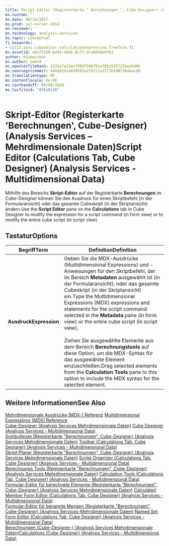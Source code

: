 ```yaml
---
title: Skript-Editor (Registerkarte ' Berechnungen ', Cube-Designer) (Analysis Services-Mehrdimensionale Daten) | Microsoft-Dokumentation
ms.custom: ''
ms.date: 06/14/2017
ms.prod: sql-server-2014
ms.reviewer: ''
ms.technology: analysis-services
ms.topic: conceptual
f1_keywords:
- sql12.asvs.cubeeditor.calculationexpression.freeform.f1
ms.assetid: e8a7fa59-bd94-4dab-8c7f-dca6669e97b3
author: minewiskan
ms.author: owend
ms.openlocfilehash: 2135a7a15acf999f506f91ef852935725bee5d0b
ms.sourcegitcommit: ad4d92dce894592a259721a1571b1d8736abacdb
ms.translationtype: MT
ms.contentlocale: de-DE
ms.lasthandoff: 08/04/2020
ms.locfileid: "87610110"
---
```

# <a name="script-editor-calculations-tab-cube-designer-analysis-services---multidimensional-data"></a><span data-ttu-id="7a479-102">Skript-Editor (Registerkarte 'Berechnungen', Cube-Designer) (Analysis Services – Mehrdimensionale Daten)</span><span class="sxs-lookup"><span data-stu-id="7a479-102">Script Editor (Calculations Tab, Cube Designer) (Analysis Services - Multidimensional Data)</span></span>
  <span data-ttu-id="7a479-103">Mithilfe des Bereichs **Skript-Editor** auf der Registerkarte **Berechnungen** im Cube-Designer können Sie den Ausdruck für einen Skriptbefehl (in der Formularansicht) oder das gesamte Cubeskript (in der Skriptansicht) ändern.</span><span class="sxs-lookup"><span data-stu-id="7a479-103">Use the **Script Editor** pane on the **Calculations** tab in Cube Designer to modify the expression for a script command (in form view) or to modify the entire cube script (in script view).</span></span>  
  
## <a name="options"></a><span data-ttu-id="7a479-104">Tastatur</span><span class="sxs-lookup"><span data-stu-id="7a479-104">Options</span></span>  
  
|<span data-ttu-id="7a479-105">Begriff</span><span class="sxs-lookup"><span data-stu-id="7a479-105">Term</span></span>|<span data-ttu-id="7a479-106">Definition</span><span class="sxs-lookup"><span data-stu-id="7a479-106">Definition</span></span>|  
|----------|----------------|  
|<span data-ttu-id="7a479-107">**Ausdruck**</span><span class="sxs-lookup"><span data-stu-id="7a479-107">**Expression**</span></span>|<span data-ttu-id="7a479-108">Geben Sie die MDX-Ausdrücke (Multidimensional Expressions) und -Anweisungen für den Skriptbefehl, der im Bereich **Metadaten** ausgewählt ist (in der Formularansicht), oder das gesamte Cubeskript (in der Skriptansicht) ein.</span><span class="sxs-lookup"><span data-stu-id="7a479-108">Type the Multidimensional Expressions (MDX) expressions and statements for the script command selected in the **Metadata** pane (in form view) or the entire cube script (in script view).</span></span><br /><br /> <span data-ttu-id="7a479-109">Ziehen Sie ausgewählte Elemente aus dem Bereich **Berechnungstools** auf diese Option, um die MDX-Syntax für das ausgewählte Element einzuschließen.</span><span class="sxs-lookup"><span data-stu-id="7a479-109">Drag selected elements from the **Calculation Tools** pane to this option to include the MDX syntax for the selected element.</span></span>|  
  
## <a name="see-also"></a><span data-ttu-id="7a479-110">Weitere Informationen</span><span class="sxs-lookup"><span data-stu-id="7a479-110">See Also</span></span>  
 <span data-ttu-id="7a479-111">[Mehrdimensionale Ausdrücke &#40;MDX-&#41; Referenz](/sql/mdx/multidimensional-expressions-mdx-reference) </span><span class="sxs-lookup"><span data-stu-id="7a479-111">[Multidimensional Expressions &#40;MDX&#41; Reference](/sql/mdx/multidimensional-expressions-mdx-reference) </span></span>  
 <span data-ttu-id="7a479-112">[Cube-Designer &#40;Analysis Services Mehrdimensionale Daten&#41;](cube-designer-analysis-services-multidimensional-data.md) </span><span class="sxs-lookup"><span data-stu-id="7a479-112">[Cube Designer &#40;Analysis Services - Multidimensional Data&#41;](cube-designer-analysis-services-multidimensional-data.md) </span></span>  
 <span data-ttu-id="7a479-113">[Symbolleiste &#40;Registerkarte "Berechnungen", Cube-Designer&#41; &#40;Analysis Services Mehrdimensionale Daten&#41;](toolbar-calculations-tab-cube-designer-analysis-services-multidimensional-data.md) </span><span class="sxs-lookup"><span data-stu-id="7a479-113">[Toolbar &#40;Calculations Tab, Cube Designer&#41; &#40;Analysis Services - Multidimensional Data&#41;](toolbar-calculations-tab-cube-designer-analysis-services-multidimensional-data.md) </span></span>  
 <span data-ttu-id="7a479-114">[Skript Planer &#40;Registerkarte "Berechnungen", Cube-Designer&#41; &#40;Analysis Services Mehrdimensionale Daten&#41;](script-organizer-cube-designer-analysis-services-multidimensional-data.md) </span><span class="sxs-lookup"><span data-stu-id="7a479-114">[Script Organizer &#40;Calculations Tab, Cube Designer&#41; &#40;Analysis Services - Multidimensional Data&#41;](script-organizer-cube-designer-analysis-services-multidimensional-data.md) </span></span>  
 <span data-ttu-id="7a479-115">[Berechnungs Tools &#40;Registerkarte "Berechnungen", Cube-Designer&#41; &#40;Analysis Services Mehrdimensionale Daten&#41;](calculation-tools-cube-designer-analysis-services-multidimensional-data.md) </span><span class="sxs-lookup"><span data-stu-id="7a479-115">[Calculation Tools &#40;Calculations Tab, Cube Designer&#41; &#40;Analysis Services - Multidimensional Data&#41;](calculation-tools-cube-designer-analysis-services-multidimensional-data.md) </span></span>  
 <span data-ttu-id="7a479-116">[Formular-Editor für berechnete Elemente &#40;Registerkarte "Berechnungen", Cube-Designer&#41; &#40;Analysis Services Mehrdimensionale Daten&#41;](calculated-member-form-editor-cube-designer-analysis-services-multidimensional-data.md) </span><span class="sxs-lookup"><span data-stu-id="7a479-116">[Calculated Member Form Editor &#40;Calculations Tab, Cube Designer&#41; &#40;Analysis Services - Multidimensional Data&#41;](calculated-member-form-editor-cube-designer-analysis-services-multidimensional-data.md) </span></span>  
 <span data-ttu-id="7a479-117">[Formular-Editor für benannte Mengen &#40;Registerkarte "Berechnungen", Cube-Designer&#41; &#40;Analysis Services-Mehrdimensionale Daten&#41;](named-set-form-editor-cube-designer-analysis-services-multidimensional-data.md) </span><span class="sxs-lookup"><span data-stu-id="7a479-117">[Named Set Form Editor &#40;Calculations Tab, Cube Designer&#41; &#40;Analysis Services - Multidimensional Data&#41;](named-set-form-editor-cube-designer-analysis-services-multidimensional-data.md) </span></span>  
 [<span data-ttu-id="7a479-118">Berechnungen &#40;Cube-Designer-&#41; &#40;Analysis Services Mehrdimensionale Daten&#41;</span><span class="sxs-lookup"><span data-stu-id="7a479-118">Calculations &#40;Cube Designer&#41; &#40;Analysis Services - Multidimensional Data&#41;</span></span>](calculations-cube-designer-analysis-services-multidimensional-data.md)  
  
  
